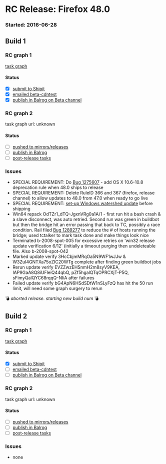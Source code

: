 # RC Release: Firefox 48.0

### Started: 2016-06-28

## Build 1

### RC graph 1
[task graph](https://tools.taskcluster.net/task-group-inspector/#i1W1g-DLRqCc01wVK8QBQA)

#### Status
- [x] [submit to Shipit](https://wiki.mozilla.org/Release:Release_Automation_on_Mercurial:Starting_a_Release#Submit_to_Ship_It)
- [x] [emailed beta-cdntest](../how-tos/relpro.md#1-email-drivers-re-release-live-on-cdntest-channel)
- [x] [publish in Balrog on Beta channel](../how-tos/relpro.md#3-publish-in-balrog)

### RC graph 2
task graph url: unknown

#### Status
- [ ] [pushed to mirrors/releases](../how-tos/relpro.md#2-push-to-releases-dir-mirrors)
- [ ] [publish in Balrog](../how-tos/relpro.md#3-publish-in-balrog)
- [ ] [post-release tasks](../how-tos/relpro.md#4-post-release-step)

### Issues
- SPECIAL REQUIREMENT: Do [Bug 1275607](https://bugzil.la/1275607) - add OS X 10.6-10.8 deprecation rule when 48.0 ships to release
- SPECIAL REQUIREMENT: Delete RuleID 366 and 367 (firefox, release channel) to allow updates to 48.0 from 47.0 when ready to go live
- SPECIAL REQUIREMENT: [set-up Windows watershed update](https://bugzilla.mozilla.org/show_bug.cgi?id=1284903) before shipping
- Win64 repack OdTZr1_dTQ-JgxnVRg0a1A/1 - first run hit a bash crash & a slave disconnect, was auto retried. Second run was green in buildbot but then the bridge hit an error passing that back to TC, possibly a race condition. Rail filed [Bug 1289277](https://bugzil.la/1289277) to reduce the # of hosts running the bridge; used tctalker to mark task done and make things look nice
- Terminated b-2008-spot-005 for excessive retries on 'win32 release update verification 6/12' (initially a timeout purging then undeleteable file. Also b-2008-spot-042
- Marked update verify 3HcCbjmMRqOa5N9WF1wJJw & W3ZuI4GNTXa75oZIC20WTg complete after finding green buildbot jobs
- Rerun update verify EVZZwzEHSnmH2m8syV9KEA, IAP9GaA8Q8iUFleiQ44qbQ, pZf5hgalQTqOPRCXjT-P5Q, sFimyQalQYC68rqqQ-NIiA after failures
- Failed update verify bG4ApN6HSdSDtW1nSLyFzQ has hit the 50 run limit, will need some graph surgery to rerun

:bomb: _aborted release. starting new build num_ :bomb:

## Build 2

### RC graph 1
[task graph](https://tools.taskcluster.net/task-group-inspector/#79IPcIthQSyc9Jlj_OP1Kg)

#### Status
- [x] [submit to Shipit](https://wiki.mozilla.org/Release:Release_Automation_on_Mercurial:Starting_a_Release#Submit_to_Ship_It)
- [ ] [emailed beta-cdntest](../how-tos/relpro.md#1-email-drivers-re-release-live-on-cdntest-channel)
- [ ] [publish in Balrog on Beta channel](../how-tos/relpro.md#3-publish-in-balrog)

### RC graph 2
task graph url: unknown

#### Status
- [ ] [pushed to mirrors/releases](../how-tos/relpro.md#2-push-to-releases-dir-mirrors)
- [ ] [publish in Balrog](../how-tos/relpro.md#3-publish-in-balrog)
- [ ] [post-release tasks](../how-tos/relpro.md#4-post-release-step)

### Issues
- none


